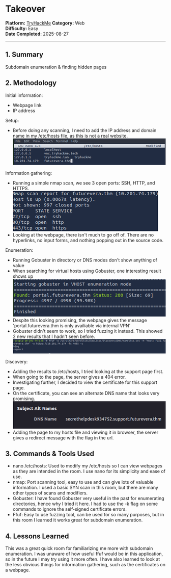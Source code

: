 # Takeover

**Platform:** [TryHackMe](https://tryhackme.com)
**Category:** Web  
**Difficulty:** Easy  
**Date Completed:** 2025-08-27

---

## 1. Summary
Subdomain enumeration & finding hidden pages

## 2. Methodology
Initial information:
- Webpage link
- IP address

Setup:
- Before doing any scanning, I need to add the IP address and domain name in my /etc/hosts file, as this is not a real website.
![etc/hosts](screenshots/etc-hosts.png)

Information gathering:
- Running a simple nmap scan, we see 3 open ports: SSH, HTTP, and HTTPS.
![nmap scan](screenshots/nmap.png)
- Looking at the webpage, there isn't much to go off of. There are no hyperlinks, no input forms, and nothing popping out in the source code.

Enumeration:
- Running Gobuster in directory or DNS modes don't show anything of value
- When searching for virtual hosts using Gobuster, one interesting result shows up
![gobuster](screenshots/gobuster.png)
- Despite this looking promising, the webpage gives the message 'portal.futurevera.thm is only availiable via internal VPN'
- Gobuster didn't seem to work, so I tried fuzzing it instead. This showed 2 new results that I hadn't seen before.
![ffuf](screenshots/ffuf.png)

Discovery:
- Adding the results to /etc/hosts, I tried looking at the support page first.
- When going to the page, the server gives a 404 error. 
- Investigating further, I decided to view the certificate for this support page.
- On the certificate, you can see an alternate DNS name that looks very promising.
![secret help desk](screenshots/certificate.png)
- Adding the page to my hosts file and viewing it in browser, the server gives a redirect message with the flag in the url.

## 3. Commands & Tools Used
- nano /etc/hosts: Used to modify my /etc/hosts so I can view webpages as they are intended in the room. I use nano for its simplicity and ease of use.
- nmap: Port scanning tool, easy to use and can give lots of valuable information. I used a basic SYN scan in this room, but there are many other types of scans and modifiers.
- Gobuster: I have found Gobuster very useful in the past for enumerating directories, hence why I tried it here. I had to use the -k flag on some commands to ignore the self-signed certificate errors.
- Ffuf: Easy to use fuzzing tool, can be used for so many purposes, but in this room I learned it works great for subdomain enumeration.

## 4. Lessons Learned
This was a great quick room for familiarizing me more with subdomain enumeration. I was unaware of how useful ffuf would be in this application, so in the future I may try using it more often. I have also learned to look at the less obvious things for information gathering, such as the certificates on a webpage. 
